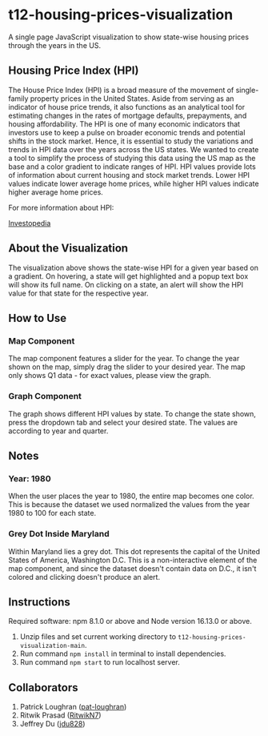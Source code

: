 # t12-housing-prices-visualization

A single page JavaScript visualization to show state-wise housing prices through the years in the US.

## Housing Price Index (HPI)

The House Price Index (HPI) is a broad measure of the movement of single-family property prices in the United States. Aside from serving as an indicator of house price trends, it also functions as an analytical tool for estimating changes in the rates of mortgage defaults, prepayments, and housing affordability. The HPI is one of many economic indicators that investors use to keep a pulse on broader economic trends and potential shifts in the stock market. Hence, it is essential to study the variations and trends in HPI data over the years across the US states. We wanted to create a tool to simplify the process of studying this data using the US map as the base and a color gradient to indicate ranges of HPI. HPI values provide lots of information about current housing and stock market trends. Lower HPI values indicate lower average home prices, while higher HPI values indicate higher average home prices.

For more information about HPI:

[Investopedia](https://www.investopedia.com/terms/h/house-price-index-hpi.asp)

## About the Visualization

The visualization above shows the state-wise HPI for a given year based on a gradient. On hovering, a state will get highlighted and a popup text box will show its full name. On clicking on a state, an alert will show the HPI value for that state for the respective year.

## How to Use

### Map Component

The map component features a slider for the year. To change the year shown on the map, simply drag the slider to your desired year. The map only shows Q1 data - for exact values, please view the graph.

### Graph Component

The graph shows different HPI values by state. To change the state shown, press the dropdown tab and select your desired state. The values are according to year and quarter.

## Notes

### Year: 1980

When the user places the year to 1980, the entire map becomes one color. This is because the dataset we used normalized the values from the year 1980 to 100 for each state.

### Grey Dot Inside Maryland

Within Maryland lies a grey dot. This dot represents the capital of the United States of America, Washington D.C. This is a non-interactive element of the map component, and since the dataset doesn't contain data on D.C., it isn't colored and clicking doesn't produce an alert.

## Instructions

Required software: npm 8.1.0 or above and Node version 16.13.0 or above.

1. Unzip files and set current working directory to `t12-housing-prices-visualization-main`.
2. Run command `npm install` in terminal to install dependencies.
3. Run command `npm start` to run localhost server.

## Collaborators

1. Patrick Loughran ([pat-loughran](https://github.com/pat-loughran))
2. Ritwik Prasad ([RitwikN7](https://github.com/ritwikn7))
3. Jeffrey Du ([jdu828](https://github.com/jdu828))
